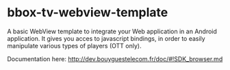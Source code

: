 bbox-tv-webview-template
========================

A basic WebView template to integrate your Web application in an Android application.
It gives you acces to javascript bindings, in order to easily manipulate various types of players (OTT only).

Documentation here: http://dev.bouyguestelecom.fr/doc/#!SDK_browser.md
